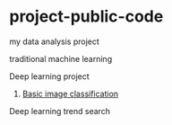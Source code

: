 # project-public-code

my data analysis project

traditional machine learning

Deep learning project

1) [Basic image classification](https://github.com/yundaehyuck/project-public-code/tree/master/Basic%20Image%20Classification "Basic image classification")

Deep learning trend search
